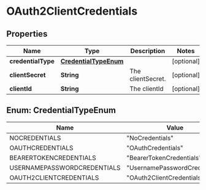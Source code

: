 
# OAuth2ClientCredentials

## Properties
Name | Type | Description | Notes
------------ | ------------- | ------------- | -------------
**credentialType** | [**CredentialTypeEnum**](#CredentialTypeEnum) |  |  [optional]
**clientSecret** | **String** | The clientSecret. |  [optional]
**clientId** | **String** | The clientId |  [optional]


<a name="CredentialTypeEnum"></a>
## Enum: CredentialTypeEnum
Name | Value
---- | -----
NOCREDENTIALS | &quot;NoCredentials&quot;
OAUTHCREDENTIALS | &quot;OAuthCredentials&quot;
BEARERTOKENCREDENTIALS | &quot;BearerTokenCredentials&quot;
USERNAMEPASSWORDCREDENTIALS | &quot;UsernamePasswordCredentials&quot;
OAUTH2CLIENTCREDENTIALS | &quot;OAuth2ClientCredentials&quot;



